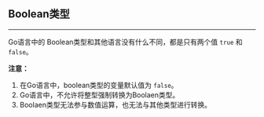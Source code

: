 ## Boolean类型

---

Go语言中的 Boolean类型和其他语言没有什么不同，都是只有两个值 `true` 和 `false`。

**注意：**

1. 在Go语言中，boolean类型的变量默认值为 `false`。
2. Go语言中，不允许将整型强制转换为Boolaen类型。
3. Boolaen类型无法参与数值运算，也无法与其他类型进行转换。